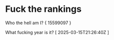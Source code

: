 # Fuck the rankings

Who the hell am I?
{ 15599097 }

What fucking year is it?
[ 2025-03-15T21:26:40Z ]
